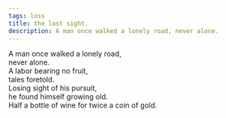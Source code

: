 ```yaml
---
tags: loss
title: the lost sight.
description: A man once walked a lonely road, never alone.  
---
```




A man once walked a lonely road,  
never alone.  
A labor bearing no fruit,  
tales foretold.  
Losing sight of his pursuit,  
he found himself growing old.  
Half a bottle of wine for twice a coin of gold.  
